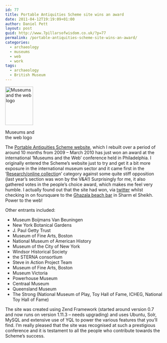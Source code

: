 ```yaml
---
id: 77
title: Portable Antiquities Scheme site wins an award
date: 2011-04-12T19:19:09+01:00
author: Daniel Pett
layout: post
guid: http://www.7pillarsofwisdom.co.uk/?p=77
permalink: /portable-antiquities-scheme-site-wins-an-award/
categories:
  - archaeology
  - museums
  - web
  - work
tags:
  - archaeology
  - British Museum
---
```

<div style="width: 99px" class="wp-caption alignright">
  <img title="Museums and the web logo" src="http://conference.archimuse.com/sites/all/themes/at_mw2011/logo.png" alt="Museums and the web logo" width="89" height="123" />
  
  <p class="wp-caption-text">
    Museums and the web logo
  </p>
</div>

The [Portable Antiquities Scheme website](http://finds.org.uk "The Scheme's website"), which I rebuilt over a period of around 10 months from 2009 &#8211; March 2010 has just won an award at the international &#8216;Museums and the Web&#8217; conference held in Philadelphia. I originally entered the Scheme&#8217;s website just to try and get it a bit more exposure in the international museum sector and it came first in the &#8216;[Research/online collectio](http://conference.archimuse.com/mw2011/best/nominees/research_online_collection "Best of the web category shortlist")n&#8217; category against some quite stiff opposition (last year&#8217;s section was won by the V&A!) Surprisingly for me, it also gathered votes in the people&#8217;s choice award, which makes me feel very humble. I actually found out that the site had won, via [twitter](https://twitter.com/#!/museweb/status/56469218559926272 "Twitter status") whilst checking in on foursquare to the [Ghazala beach bar](https://foursquare.com/venue/13929982) in Sharm el Sheikh. Power to the web!

Other entrants included:

  * Museum Boijmans Van Beuningen
  * New York Botanical Gardens
  * J. Paul Getty Trust
  * Museum of Fine Arts, Boston
  * National Museum of American History
  * Museum of the City of New York
  * Windsor Historical Society
  * the STERNA consortium
  * Steve in Action Project Team
  * Museum of Fine Arts, Boston
  * Museum Victoria
  * Powerhouse Museum
  * Centraal Museum
  * Queensland Museum
  * The Strong (National Museum of Play, Toy Hall of Fame, ICHEG, National Toy Hall of Fame)

The site was created using Zend Framework (started around version 0.7 and now runs on version 1.11.3 &#8211; needs upgrading) and uses Ubuntu, Solr, MySQL and extensive use of YQL to power the various features that you&#8217;ll find. I&#8217;m really pleased that the site was recognised at such a prestigious conference and it is testament to all the people who contribute towards the Scheme&#8217;s success.